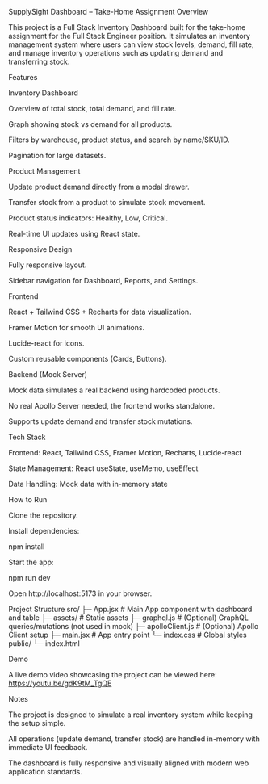 SupplySight Dashboard – Take-Home Assignment
Overview

This project is a Full Stack Inventory Dashboard built for the take-home assignment for the Full Stack Engineer position. It simulates an inventory management system where users can view stock levels, demand, fill rate, and manage inventory operations such as updating demand and transferring stock.

Features

Inventory Dashboard

Overview of total stock, total demand, and fill rate.

Graph showing stock vs demand for all products.

Filters by warehouse, product status, and search by name/SKU/ID.

Pagination for large datasets.

Product Management

Update product demand directly from a modal drawer.

Transfer stock from a product to simulate stock movement.

Product status indicators: Healthy, Low, Critical.

Real-time UI updates using React state.

Responsive Design

Fully responsive layout.

Sidebar navigation for Dashboard, Reports, and Settings.

Frontend

React + Tailwind CSS + Recharts for data visualization.

Framer Motion for smooth UI animations.

Lucide-react for icons.

Custom reusable components (Cards, Buttons).

Backend (Mock Server)

Mock data simulates a real backend using hardcoded products.

No real Apollo Server needed, the frontend works standalone.

Supports update demand and transfer stock mutations.

Tech Stack

Frontend: React, Tailwind CSS, Framer Motion, Recharts, Lucide-react

State Management: React useState, useMemo, useEffect

Data Handling: Mock data with in-memory state

How to Run

Clone the repository.

Install dependencies:

npm install


Start the app:

npm run dev


Open http://localhost:5173 in your browser.

Project Structure
src/
 ├─ App.jsx          # Main App component with dashboard and table
 ├─ assets/          # Static assets
 ├─ graphql.js       # (Optional) GraphQL queries/mutations (not used in mock)
 ├─ apolloClient.js  # (Optional) Apollo Client setup
 ├─ main.jsx         # App entry point
 └─ index.css        # Global styles
public/
 └─ index.html

Demo

A live demo video showcasing the project can be viewed here:
https://youtu.be/gdK9tM_TgQE

Notes

The project is designed to simulate a real inventory system while keeping the setup simple.

All operations (update demand, transfer stock) are handled in-memory with immediate UI feedback.

The dashboard is fully responsive and visually aligned with modern web application standards.
